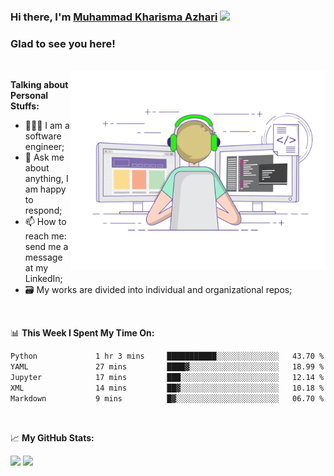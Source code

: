 ### Hi there, I'm <a href="#" target="_blank">Muhammad Kharisma Azhari</a> <img src="https://media.giphy.com/media/hvRJCLFzcasrR4ia7z/giphy.gif" width="25px">

### Glad to see you here! 

</br>

<img align="right" alt="GIF" src="https://github.com/muazhari/muazhari/blob/main/coding.gif?raw=true" width="408" height="318" />
  
**Talking about Personal Stuffs:**

- 👨🏻‍💻 I am a software engineer;
- 💬 Ask me about anything, I am happy to respond;
- 📫 How to reach me: send me a message at my LinkedIn;
- 🗃️ My works are divided into individual and organizational repos;

</br>

📊 **This Week I Spent My Time On:**
<!--START_SECTION:waka-->

```txt
Python             1 hr 3 mins     ███████████░░░░░░░░░░░░░░   43.70 %
YAML               27 mins         ████▓░░░░░░░░░░░░░░░░░░░░   18.99 %
Jupyter            17 mins         ███░░░░░░░░░░░░░░░░░░░░░░   12.14 %
XML                14 mins         ██▓░░░░░░░░░░░░░░░░░░░░░░   10.18 %
Markdown           9 mins          █▓░░░░░░░░░░░░░░░░░░░░░░░   06.70 %
```

<!--END_SECTION:waka-->

</br>

📈 **My GitHub Stats:**

<p>
  <img height="180em" src="https://github-readme-stats.vercel.app/api?username=muazhari&show_icons=true&hide_border=true&&count_private=true&include_all_commits=true" />
  <img height="180em" src="https://github-readme-stats.vercel.app/api/top-langs/?username=muazhari&&hide_border=true&layout=compact&langs_count=8"/>
</p>
